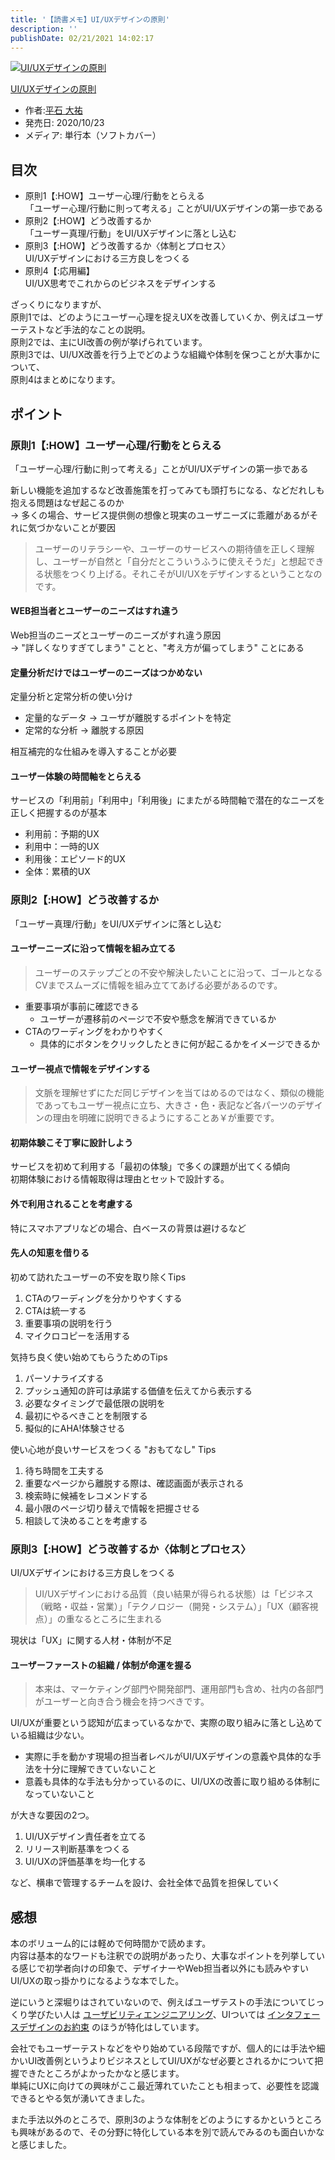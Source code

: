 ```yaml
---
title: '【読書メモ】UI/UXデザインの原則'
description: ''
publishDate: 02/21/2021 14:02:17
---
```


<p><div class="hatena-asin-detail"><a href="https://www.amazon.co.jp/exec/obidos/ASIN/434492620X/hatena-blog-22/"><img src="https://m.media-amazon.com/images/I/51cRu2hHFPL.jpg" class="hatena-asin-detail-image" alt="UI/UXデザインの原則" title="UI/UXデザインの原則"></a><div class="hatena-asin-detail-info"><p class="hatena-asin-detail-title"><a href="https://www.amazon.co.jp/exec/obidos/ASIN/434492620X/hatena-blog-22/">UI/UXデザインの原則</a></p><ul><li><span class="hatena-asin-detail-label">作者:</span><a href="http://d.hatena.ne.jp/keyword/%CA%BF%C0%D0%20%C2%E7%CD%B4" class="keyword">平石 大祐</a></li><li><span class="hatena-asin-detail-label">発売日:</span> 2020/10/23</li><li><span class="hatena-asin-detail-label">メディア:</span> 単行本（ソフトカバー）</li></ul></div><div class="hatena-asin-detail-foot"></div></div></p>

<h2>目次</h2>

<ul>
<li>原則1【:HOW】ユーザー心理/行動をとらえる<br />
「ユーザー心理/行動に則って考える」ことがUI/UXデザインの第一歩である</li>
<li>原則2【:HOW】どう改善するか<br />
「ユーザー真理/行動」をUI/UXデザインに落とし込む</li>
<li>原則3【:HOW】どう改善するか〈体制とプロセス〉<br />
UI/UXデザインにおける三方良しをつくる</li>
<li>原則4【:応用編】<br />
UI/UX思考でこれからのビジネスをデザインする</li>
</ul>

<p>ざっくりになりますが、<br />
原則1では、どのようにユーザー心理を捉えUXを改善していくか、例えばユーザーテストなど手法的なことの説明。<br />
原則2では、主にUI改善の例が挙げられています。<br />
原則3では、UI/UX改善を行う上でどのような組織や体制を保つことが大事かについて、<br />
原則4はまとめになります。</p>

<h2>ポイント</h2>

<h3>原則1【:HOW】ユーザー心理/行動をとらえる</h3>

<p>「ユーザー心理/行動に則って考える」ことがUI/UXデザインの第一歩である</p>

<p>新しい機能を追加するなど改善施策を打ってみても頭打ちになる、などだれしも抱える問題はなぜ起こるのか<br />
→ 多くの場合、サービス提供側の想像と現実のユーザニーズに乖離があるがそれに気づかないことが要因</p>

<blockquote><p>ユーザーのリテラシーや、ユーザーのサービスへの期待値を正しく理解し、ユーザーが自然と「自分だとこういうふうに使えそうだ」と想起できる状態をつくり上げる。それこそがUI/UXをデザインするということなのです。</p></blockquote>

<h4>WEB担当者とユーザーのニーズはすれ違う</h4>

<p>Web担当のニーズとユーザーのニーズがすれ違う原因<br />
→ "詳しくなりすぎてしまう" ことと、"考え方が偏ってしまう" ことにある</p>

<h4>定量分析だけではユーザーのニーズはつかめない</h4>

<p>定量分析と定常分析の使い分け</p>

<ul>
<li>定量的なデータ → ユーザが離脱するポイントを特定</li>
<li>定常的な分析 → 離脱する原因</li>
</ul>

<p>相互補完的な仕組みを導入することが必要</p>

<h4>ユーザー体験の時間軸をとらえる</h4>

<p>サービスの「利用前」「利用中」「利用後」にまたがる時間軸で潜在的なニーズを正しく把握するのが基本</p>

<ul>
<li>利用前：予期的UX</li>
<li>利用中：一時的UX</li>
<li>利用後：エピソード的UX</li>
<li>全体：累積的UX</li>
</ul>

<h3>原則2【:HOW】どう改善するか</h3>

<p>「ユーザー真理/行動」をUI/UXデザインに落とし込む</p>

<h4>ユーザーニーズに沿って情報を組み立てる</h4>

<blockquote><p>ユーザーのステップごとの不安や解決したいことに沿って、ゴールとなるCVまでスムーズに情報を組み立ててあげる必要があるのです。</p></blockquote>

<ul>
<li>重要事項が事前に確認できる

<ul>
<li>ユーザーが遷移前のページで不安や懸念を解消できているか</li>
</ul>
</li>
<li>CTAのワーディングをわかりやすく

<ul>
<li>具体的にボタンをクリックしたときに何が起こるかをイメージできるか</li>
</ul>
</li>
</ul>

<h4>ユーザー視点で情報をデザインする</h4>

<blockquote><p>文脈を理解せずにただ同じデザインを当てはめるのではなく、類似の機能であってもユーザー視点に立ち、大きさ・色・表記など各パーツのデザインの理由を明確に説明できるようにすることあ￥が重要です。</p></blockquote>

<h4>初期体験こそ丁寧に設計しよう</h4>

<p>サービスを初めて利用する「最初の体験」で多くの課題が出てくる傾向<br />
初期体験における情報取得は理由とセットで設計する。</p>

<h4>外で利用されることを考慮する</h4>

<p>特にスマホアプリなどの場合、白ベースの背景は避けるなど</p>

<h4>先人の知恵を借りる</h4>

<p>初めて訪れたユーザーの不安を取り除くTips</p>

<ol>
<li>CTAのワーディングを分かりやすくする</li>
<li>CTAは統一する</li>
<li>重要事項の説明を行う</li>
<li>マイクロコピーを活用する</li>
</ol>

<p>気持ち良く使い始めてもらうためのTips</p>

<ol>
<li>パーソナライズする</li>
<li>プッシュ通知の許可は承諾する価値を伝えてから表示する</li>
<li>必要なタイミングで最低限の説明を</li>
<li>最初にやるべきことを制限する</li>
<li>擬似的にAHA!体験させる</li>
</ol>

<p>使い心地が良いサービスをつくる "おもてなし" Tips</p>

<ol>
<li>待ち時間を工夫する</li>
<li>重要なページから離脱する際は、確認画面が表示される</li>
<li>検索時に候補をレコメンドする</li>
<li>最小限のページ切り替えで情報を把握させる</li>
<li>相談して決めることを考慮する</li>
</ol>

<h3>原則3【:HOW】どう改善するか〈体制とプロセス〉</h3>

<p>UI/UXデザインにおける三方良しをつくる</p>

<blockquote><p>UI/UXデザインにおける品質（良い結果が得られる状態）は「ビジネス（戦略・収益・営業）」「テクノロジー（開発・システム）」「UX（顧客視点）」の重なるところに生まれる</p></blockquote>

<p>現状は「UX」に関する人材・体制が不足</p>

<h4>ユーザーファーストの組織 / 体制が命運を握る</h4>

<blockquote><p>本来は、マーケティング部門や開発部門、運用部門も含め、社内の各部門がユーザーと向き合う機会を持つべきです。</p></blockquote>

<p>UI/UXが重要という認知が広まっているなかで、実際の取り組みに落とし込めている組織は少ない。</p>

<ul>
<li>実際に手を動かす現場の担当者レベルがUI/UXデザインの意義や具体的な手法を十分に理解できていないこと</li>
<li>意義も具体的な手法も分かっているのに、UI/UXの改善に取り組める体制になっていないこと</li>
</ul>

<p>が大きな要因の2つ。</p>

<ol>
<li>UI/UXデザイン責任者を立てる</li>
<li>リリース判断基準をつくる</li>
<li>UI/UXの評価基準を均一化する</li>
</ol>

<p>など、横串で管理するチームを設け、会社全体で品質を担保していく</p>

<h2>感想</h2>

<p>本のボリューム的には軽めで何時間かで読めます。<br />
内容は基本的なワードも注釈での説明があったり、大事なポイントを列挙している感じで初学者向けの印象で、デザイナーやWeb担当者以外にも読みやすいUI/UXの取っ掛かりになるような本でした。</p>

<p>逆にいうと深堀りはされていないので、例えばユーザテストの手法についてじっくり学びたい人は <a href="https://jtk.hatenablog.com/entry/2020/03/17/131050">ユーザビリティエンジニアリング</a>、UIついては <a href="https://jtk.hatenablog.com/entry/2019/12/02/084734">インタフェースデザインのお約束</a> のほうが特化はしています。</p>

<p>会社でもユーザーテストなどをやり始めている段階ですが、個人的には手法や細かいUI改善例というよりビジネスとしてUI/UXがなぜ必要とされるかについて把握できたところがよかったかなと感じます。<br />
単純にUXに向けての興味がここ最近薄れていたことも相まって、必要性を認識できるとやる気が湧いてきました。</p>

<p>また手法以外のところで、原則3のような体制をどのようにするかというところも興味があるので、その分野に特化している本を別で読んでみるのも面白いかなと感じました。</p>

